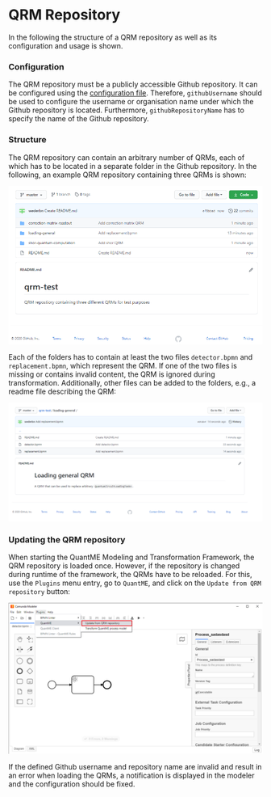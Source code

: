 # QRM Repository

In the following the structure of a QRM repository as well as its configuration and usage is shown.

### Configuration

The QRM repository must be a publicly accessible Github repository. 
It can be configured using the [configuration file](../../../resources/plugins/QuantME-CamundaPlugin/quantme/replacement/Config.js).
Therefore, `githubUsername` should be used to configure the username or organisation name under which the Github repository is located.
Furthermore, `githubRepositoryName` has to specify the name of the Github repository.

### Structure

The QRM repository can contain an arbitrary number of QRMs, each of which has to be located in a separate folder in the Github repository.
In the following, an example QRM repository containing three QRMs is shown:

<img src="./repository-overview.png" width="800">

Each of the folders has to contain at least the two files `detector.bpmn` and `replacement.bpmn`, which represent the QRM.
If one of the two files is missing or contains invalid content, the QRM is ignored during transformation.
Additionally, other files can be added to the folders, e.g., a readme file describing the QRM:

<img src="./repository-folder-content.png" width="900">

### Updating the QRM repository

When starting the QuantME Modeling and Transformation Framework, the QRM repository is loaded once.
However, if the repository is changed during runtime of the framework, the QRMs have to be reloaded.
For this, use the `Plugins` menu entry, go to `QuantME`, and click on the `Update from QRM repository` button:

<img src="./reload-repository.png" width="900">

If the defined Github username and repository name are invalid and result in an error when loading the QRMs, a notification is displayed in the modeler and the configuration should be fixed.
